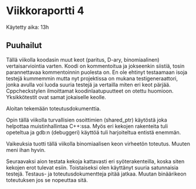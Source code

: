 # Viikkoraportti 4

Käytetty aika: 13h

## Puuhailut
Tällä viikolla koodasin muut keot (paritus, D-ary, binomiaalinen) vertaisarviointia varten. Koodi on kommentoitua
ja jokseenkin siistiä, tosin parannettavaa kommentoinnin puolesta on. En ole ehtinyt testaamaan isoja testejä kummemmin
mutta nyt projektissa on mukana testigeneraattori, jonka avulla voi luoda suuria testejä ja vertailla miten eri
keot pärjää. Cppcheckstylen ilmoittamat koodinlaatupuutteet on otettu huomioon. Yksikkötestit ovat samat
jokaiselle keolle.

Aloitan tekemään toteutusdokumenttia.

Opin tällä viikolla turvallisien osoittimien (shared_ptr) käytöstä joka helpottaa muistinhallintaa C++:ssa. Myös eri kekojen
rakenteita tuli opeteltua ja gdb:n (debuggeri) käyttöä tuli harjoiteltua entistä enemmän.

Vaikeuksia tuotti tällä viikolla binomiaalisen keon virheetön toteutus. Muuten meni ihan hyvin.

Seuraavaksi aion testata kekoja kattavasti eri syöterakenteilla, koska siten kekojen erot tulevat esiin. Toistaiseksi
olen käyttänyt suuria satunnaisia testejä. Testaus- ja toteutusdokumentteja pitää jatkaa. Muutan binäärikeon toteutuksen jos se nopeuttaa sitä.
